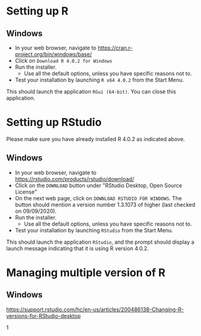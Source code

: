 # Setting up R

## Windows

- In your web browser, navigate to <https://cran.r-project.org/bin/windows/base/>
- Click on `Download R 4.0.2 for Windows`
- Run the installer.
  + Use all the default options, unless you have specific reasons not to.
- Test your installation by launching `R x64 4.0.2` from the Start Menu.

This should launch the application `RGui (64-bit)`.
You can close this application.

# Setting up RStudio

Please make sure you have already installed R 4.0.2 as indicated above.

## Windows

- In your web browser, navigate to <https://rstudio.com/products/rstudio/download/>
- Click on the `DOWNLOAD` button under "RStudio Desktop, Open Source License"
- On the next web page, click on `DOWNLOAD RSTUDIO FOR WINDOWS`.
  The button should mention a version number 1.3.1073 of higher (last checked on 09/09/2020).
- Run the installer.
  + Use all the default options, unless you have specific reasons not to.
- Test your installation by launching `RStudio` from the Start Menu.

This should launch the application `RStudio`, and the prompt should display a launch message indicating that it is using R version 4.0.2.

# Managing multiple version of R

## Windows

<https://support.rstudio.com/hc/en-us/articles/200486138-Changing-R-versions-for-RStudio-desktop>

1

